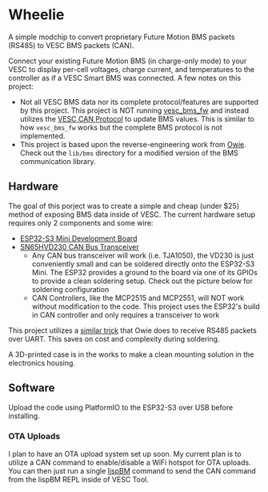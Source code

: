 # Wheelie

A simple modchip to convert proprietary Future Motion BMS packets (RS485) to VESC BMS packets (CAN). 

Connect your existing Future Motion BMS (in charge-only mode) to your VESC to display per-cell voltages, charge current, and temperatures to the controller as if a VESC Smart BMS was connected. A few notes on this project:

 - Not all VESC BMS data nor its complete protocol/features are supported by this project. This project is NOT running [vesc_bms_fw](https://github.com/vedderb/vesc_bms_fw) and instead utilizes the [VESC CAN Protocol](https://github.com/vedderb/bldc/blob/088af43fa6320153162a43ae24b1fa2c2ccc7b4b/datatypes.h#L1179) to update BMS values. This is similar to how `vesc_bms_fw` works but the complete BMS protocol is not implemented.
- This project is based upon the reverse-engineering work from [Owie](https://github.com/lolwheel/Owie). Check out the `lib/bms` directory for a modified version of the BMS communication library.


## Hardware

The goal of this porject was to create a simple and cheap (under $25) method of exposing BMS data inside of VESC. The current hardware setup requires only 2 components and some wire:
- [ESP32-S3 Mini Development Board](https://www.amazon.com/gp/product/B0CJ85F5CG)
- [SN65HVD230 CAN Bus Transceiver](https://www.amazon.com/gp/product/B07ZT7LLSK)
    - Any CAN bus transceiver will work (i.e. TJA1050), the VD230 is just conveniently small and can be soldered directly onto the ESP32-S3 Mini. 
    The ESP32 provides a ground to the board via one of its GPIOs to provide a clean soldering setup. Check out the picture below for soldering configuration
    - CAN Controllers, like the MCP2515 and MCP2551, will NOT work without modification to the code. This project uses the ESP32's build in CAN controller and only requires a transceiver to work

This project utilizes a [similar trick](https://github.com/lolwheel/Owie?tab=readme-ov-file#receiving-rs485-directly-via-hardware-uart) that Owie does to receive RS485 packets over UART. This saves on cost and complexity during soldering.

A 3D-printed case is in the works to make a clean mounting solution in the electronics housing. 


## Software

Upload the code using PlatformIO to the ESP32-S3 over USB before installing. 

### OTA Uploads
I plan to have an OTA upload system set up soon. My current plan is to utilize a CAN command to enable/disable a WiFi hotspot for OTA uploads. You can then just run a single [lispBM](https://github.com/vedderb/bldc/tree/master/lispBM) command to send the CAN command from the lispBM REPL inside of VESC Tool.

